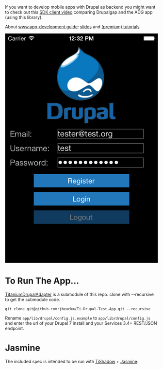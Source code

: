 If you want to develop mobile apps with Drupal as backend you might want to check out this <a href="https://www.app-development.guide/appcelerator-drupalgap-comparison" target="new">SDK client video</a> comparing Drupalgap and the ADG app (using this library).

About www.app-development.guide: <a href="https://www.slideshare.net/AppDevelopmentGuide/app-development-guide-table-of-content">slides</a> and <a href="https://www.app-development.guide/video-tutorials" target="new">(premium) tutorials</a>


![Screenshot](screenshot.png)

# To Run The App...

[TitaniumDrupalAdapter](https://github.com/jbeuckm/TitaniumDrupalAdapter) is a submodule of this repo. clone with --recursive to get the submodule code.

```
git clone git@github.com:jbeuckm/Ti-Drupal-Test-App.git --recursive
```

Rename `app/lib/drupal/config.js.example` to `app/lib/drupal/config.js` and enter the url of your Drupal 7 install and your Services 3.4+ REST/JSON endpoint.


# Jasmine

The included spec is intended to be run with [TiShadow](https://github.com/dbankier/TiShadow) + [Jasmine](https://jasmine.github.io/). 


